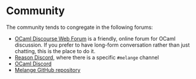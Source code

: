 # Community

The community tends to congregate in the following forums:

- [OCaml Discourse Web Forum](https://discuss.ocaml.org/) is a friendly, online
  forum for OCaml discussion. If you prefer to have long-form conversation
  rather than just chatting, this is the place to do it.
- [Reason Discord](https://discord.gg/reasonml), where there is a specific
  `#melange` channel
- [OCaml Discord](https://tinyurl.com/discord-ocaml)
- [Melange GitHub repository](https://github.com/melange-re/melange)
